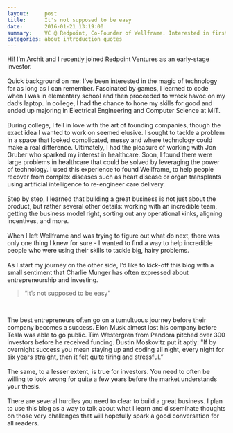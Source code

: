 ```yaml
---
layout:     post
title:      It's not supposed to be easy
date:       2016-01-21 13:19:00
summary:    VC @ Redpoint, Co-Founder of Wellframe. Interested in first principle approaches to solving problems.
categories: about introduction quotes
---
```


Hi! I’m Archit and I recently joined Redpoint Ventures as an early-stage investor.
<br><br>
Quick background on me:
I’ve been interested in the magic of technology for as long as I can remember. Fascinated by games, I learned to code when I was in elementary school and then proceeded to wreck havoc on my dad’s laptop. In college, I had the chance to hone my skills for good and ended up majoring in Electrical Engineering and Computer Science at MIT.
<br><br>
During college, I fell in love with the art of founding companies, though the exact idea I wanted to work on seemed elusive. I sought to tackle a problem in a space that looked complicated, messy and where technology could make a real difference. Ultimately, I had the pleasure of working with Jon Gruber who sparked my interest in healthcare. Soon, I found there were large problems in healthcare that could be solved by leveraging the power of technology. I used this experience to found Wellframe, to help people recover from complex diseases such as heart disease or organ transplants using artificial intelligence to re-engineer care delivery.
<br><br>
Step by step, I learned that building a great business is not just about the product, but rather several other details: working with an incredible team, getting the business model right, sorting out any operational kinks, aligning incentives, and more.
<br><br>
When I left Wellframe and was trying to figure out what do next, there was only one thing I knew for sure - I wanted to find a way to help incredible people who were using their skills to tackle big, hairy problems.
 <br><br>
As I start my journey on the other side, I’d like to kick-off this blog with a small sentiment that Charlie Munger has often expressed about entrepreneurship and investing.

<blockquote>“It’s not supposed to be easy”</blockquote>
 
<p>The best entrepreneurs often go on a tumultuous journey before their company becomes a success. Elon Musk almost lost his company before Tesla was able to go public. Tim Westergren from Pandora pitched over 300 investors before he received funding. Dustin Moskovitz put it aptly: "If by overnight success you mean staying up and coding all night, every night for six years straight, then it felt quite tiring and stressful.”
 <br><br>
The same, to a lesser extent, is true for investors. You need to often be willing to look wrong for quite a few years before the market understands your thesis.
<br><br>
There are several hurdles you need to clear to build a great business. I plan to use this blog as a way to talk about what I learn and disseminate thoughts on those very challenges that will hopefully spark a good conversation for all readers.</p>
